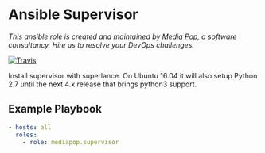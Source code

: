 # Ansible Supervisor

*This ansible role is created and maintained by [Media Pop](https://www.mediapop.co), a software consultancy. Hire us to resolve your DevOps challenges.*

[![Travis](https://travis-ci.org/mediapop/ansible-python.svg?branch=master)](https://travis-ci.org/mediapop/ansible-python)

Install supervisor with superlance. On Ubuntu 16.04 it will also setup Python 2.7 until the next 4.x release that
brings python3 support.

## Example Playbook

```yml
- hosts: all
  roles:
    - role: mediapop.supervisor
```
